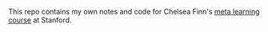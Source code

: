 This repo contains my own notes and code for Chelsea Finn's [meta learning course](http://cs330.stanford.edu/) at Stanford.
